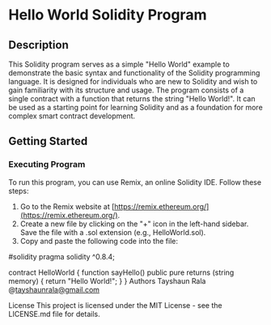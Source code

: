 # Hello World Solidity Program

## Description
This Solidity program serves as a simple "Hello World" example to demonstrate the basic syntax and functionality of the Solidity programming language. It is designed for individuals who are new to Solidity and wish to gain familiarity with its structure and usage. The program consists of a single contract with a function that returns the string "Hello World!". It can be used as a starting point for learning Solidity and as a foundation for more complex smart contract development.

## Getting Started
### Executing Program
To run this program, you can use Remix, an online Solidity IDE. Follow these steps:
1. Go to the Remix website at [https://remix.ethereum.org/](https://remix.ethereum.org/).
2. Create a new file by clicking on the "+" icon in the left-hand sidebar. Save the file with a .sol extension (e.g., HelloWorld.sol).
3. Copy and paste the following code into the file:

#solidity
pragma solidity ^0.8.4;

contract HelloWorld {
    function sayHello() public pure returns (string memory) {
        return "Hello World!";
    }
}
Authors
Tayshaun Rala
@tayshaunrala@gmail.com

License
This project is licensed under the MIT License - see the LICENSE.md file for details.
